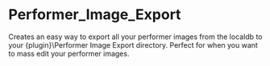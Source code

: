 # Performer_Image_Export
Creates an easy way to export all your performer images from the localdb to your {plugin}\Performer Image Export directory. Perfect for when you want to mass edit your performer images.
